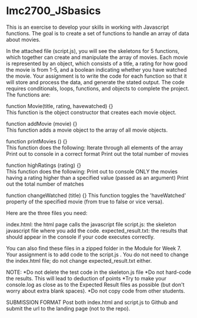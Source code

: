 # lmc2700_JSbasics
 This is an exercise to develop your skills in working with Javascript functions.  The goal is to create a set of functions to handle an array of data about movies.

In the attached file (script.js), you will see the skeletons for 5 functions,  which together can create and manipulate the array of movies. Each movie is represented by an object, which consists of a title, a rating for how good the movie is from 1-5, and a boolean indicating whether you have watched the movie. Your assignment is to write the code for each function so that it will store and process the data, and generate the stated output. The code requires conditionals, loops, functions, and objects to complete the project. The functions are:

function Movie(title, rating, havewatched) {}  
      This function is the object constructor that creates each movie object.

function addMovie (movie) {}  
     This function adds a movie object to the array of all movie objects.

function printMovies () {}  
      This function does the following:
            Iterate through all elements of the array
            Print out to console in a correct format
            Print out the total number of movies

function highRatings (rating) {}  
     This function does the following:
           Print out to console ONLY the movies having a rating higher than a specified value (passed as an argument)
           Print out the total number of matches

function changeWatched (title) {}
      This function toggles the 'haveWatched' property of the specified movie (from true to false or vice versa).

Here are the three files you need:

index.html: the html page calls the javascript file
script.js: the skeleton javascript file where you add the code.
expected_result.txt: the results that should appear in the console if your code executes correctly. 

You can also find these files in a zipped folder in the Module for Week 7. Your assignment is to add code to the script.js . You do not need to change the index.html file; do not change expected_result.txt either.

NOTE:
*Do not delete the test code in the skeleton.js file
*Do not hard-code the results. This will lead to deduction of points
*Try to make your console.log as close as to the Expected Result files as possible (but don't worry about extra blank spaces). 
*Do not copy code from other students.
 
SUBMISSION FORMAT
Post both index.html and script.js to Github and submit the url to the landing page (not to the repo).
